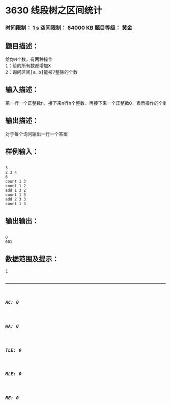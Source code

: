 # 3630 线段树之区间统计   
### 时间限制： 1 s     空间限制： 64000 KB     题目等级： 黄金  
## 题目描述：  

<pre>
给你N个数，有两种操作  
1：给的所有数都增加X  
2：询问区间[a,b]能被7整除的个数
</pre>
  
  
## 输入描述：  

<pre>
第一行一个正整数n，接下来n行n个整数，再接下来一个正整数Q，表示操作的个数. 接下来Q行每行若干个整数。如果第一个数是add，后接3个正整数a,b,X，表示在区间[a,b]内每个数增加X,如果是count，表示统计区间[a,b]能被7整除的个数
</pre>
  
  
## 输出描述：  

<pre>
对于每个询问输出一行一个答案
</pre>
  
  
## 样例输入：  

<pre><code>
3 
2 3 4
6
count 1 3
count 1 2
add 1 3 2
count 1 3
add 2 3 3
count 1 3
</code></pre>
  
  
## 输出输出：  

<pre><code>
0  
001
</code></pre>
  
  
## 数据范围及提示：  

<pre>
1<N<100000  
1<Q<100000
</pre>
  
  
***  

##### AC: 0  
##### WA: 0  
##### TLE: 0  
##### MLE: 0  
##### RE: 0  
